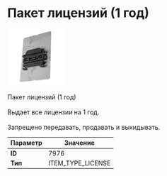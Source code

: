 # Пакет лицензий (1 год)

![Item Image](../img/7976.webp?raw=true)

Пакет лицензий (1 год)<br><br>Выдает все лицензии на 1 год.<br><br>Запрещено передавать, продавать и выкидывать.


| Параметр | Значение |
|----------|----------|
| **ID** | 7976 |
| **Тип** | ITEM_TYPE_LICENSE |

